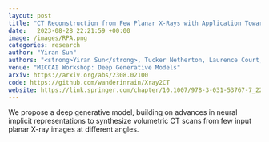 ```yaml
---
layout: post
title: "CT Reconstruction from Few Planar X-Rays with Application Towards Low-Resource Radiotherapy"
date:   2023-08-28 22:21:59 +00:00
image: /images/RPA.png
categories: research
author: "Yiran Sun"
authors: "<strong>Yiran Sun</strong>, Tucker Netherton, Laurence Court, Ashok Veeraraghavan, Guha Balakrishnan"
venue: "MICCAI Workshop: Deep Generative Models"
arxiv: https://arxiv.org/abs/2308.02100
code: https://github.com/wanderinrain/Xray2CT
website: https://link.springer.com/chapter/10.1007/978-3-031-53767-7_22
---
```

We propose a deep generative model, building on advances in neural implicit representations to synthesize volumetric CT scans from few input planar X-ray images at different angles. 
